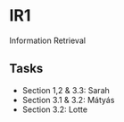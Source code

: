 # IR1
Information Retrieval

## Tasks 
- Section 1,2 & 3.3: Sarah
- Section 3.1 & 3.2: Mátyás
- Section 3.2: Lotte 
